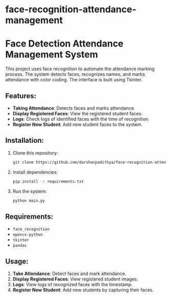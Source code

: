 # face-recognition-attendance-management
# Face Detection Attendance Management System

This project uses face recognition to automate the attendance marking process. The system detects faces, recognizes names, and marks attendance with color coding. The interface is built using Tkinter.

## Features:
- **Taking Attendance**: Detects faces and marks attendance.
- **Display Registered Faces**: View the registered student faces.
- **Logs**: Check logs of identified faces with the time of recognition.
- **Register New Student**: Add new student faces to the system.

## Installation:

1. Clone this repository:
    ```bash
    git clone https://github.com/darshanpadithya/face-recognition-attendance-management.git
    ```

2. Install dependencies:
    ```bash
    pip install -r requirements.txt
    ```

3. Run the system:
    ```bash
    python main.py
    ```

## Requirements:
- `face_recognition`
- `opencv-python`
- `tkinter`
- `pandas`

## Usage:
1. **Take Attendance**: Detect faces and mark attendance.
2. **Display Registered Faces**: View registered student images.
3. **Logs**: View logs of recognized faces with the timestamp.
4. **Register New Student**: Add new students by capturing their faces.

